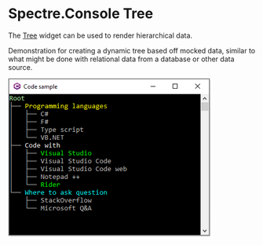 ﻿# Spectre.Console Tree

The [Tree](https://spectreconsole.net/widgets/tree) widget can be used to render hierarchical data.

Demonstration for creating a dynamic tree based off mocked data, similar to what might be done with relational data from a database or other data source.

![Screen Shot](assets/screenShot.png)


